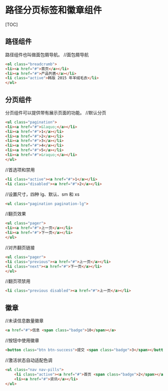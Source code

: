 # 路径分页标签和徽章组件
[TOC]

## 路径组件
路径组件也叫做面包屑导航。
//面包屑导航
```html
<ol class="breadcrumb">
<li><a href="#">首页</a></li>
<li><a href="#">产品列表</a></li>
<li class="active">韩版 2015 年羊绒毛衣</li>
</ol>
```

## 分页组件
分页组件可以提供带有展示页面的功能。
//默认分页
```html
<ul class="pagination">
<li><a href="#">&laquo;</a></li>
<li><a href="#">1</a></li>
<li><a href="#">2</a></li>
<li><a href="#">3</a></li>
<li><a href="#">4</a></li>
<li><a href="#">5</a></li>
<li><a href="#">&raquo;</a></li>
</ul>
```
//首选项和禁用
```html
<li class="active"><a href="#">1</a></li>
<li class="disabled"><a href="#">2</a></li>
```
//设置尺寸，四种 lg、默认、sm 和 xs
```html
<ul class="pagination pagination-lg">
```
//翻页效果
```html
<ul class="pager">
<li><a href="#">上一页</a></li>
<li><a href="#">下一页</a></li>
</ul>
```
//对齐翻页链接
```html
<ul class="pager">
<li class="previous"><a href="#">上一页</a></li>
<li class="next"><a href="#">下一页</a></li>
</ul>
```
//翻页项禁用
```html
<li class="previous disabled"><a href="#">上一页</a></li>
```

## 徽章
//未读信息数量徽章
```html
<a href="#">信息 <span class="badge">10</span></a>
```
//按钮中使用徽章
```html
<button class="btn btn-success">提交 <span class="badge">3</span></button>
```
//激活状态自动适配色调
```html
<ul class="nav nav-pills">
    <li class="active"><a href="#">首页 <span class="badge">2</span></a></li>
    <li><a href="#">资讯</a></li>
</ul>

```
